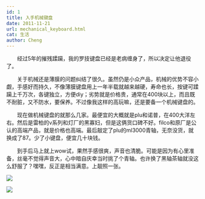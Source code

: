 ```yaml
---
id: 1
title: 入手机械键盘
date: 2011-11-21
url: mechanical_keyboard.html
cat: 生活
author: Cheng
---
```


　　经过5年的摧残蹂躏，我的罗技键盘已经是老病缠身了，所以决定让他退役了。 　　

　　关于机械还是薄膜的问题纠结了很久。虽然仍是小众产品，机械的优势不容小觑，手感好而持久，不像薄膜键盘用上一年半载就越来越硬，寿命也长，按键可蹂躏上千万次，各键独立，方便diy；劣势就是价格贵，通常在400块以上，而且既不耐脏，又不防水，要保养。不过像我这样的高玩嘛，还是要备一个机械键盘的。<!-- more -->

　　现在做机械键盘的就那么几家。最便宜的大概就是plu和诺普，在400大洋左右。然后是雷柏的v系列和灯厂的黑寡妇，但是这俩货口碑不好。filco和原厂是公认的高端产品，就是价格也高端。最后敲定了plu的ml3000青轴，无奈没货，就换成了87。少了小键盘，便宜几十块钱。 　　

　　到手后马上就上wow试，果然手感很爽，声音也清脆。可能是因为有心里准备，丝毫不觉得声音大，心中暗自庆幸当时挑了个青轴。也许换了黑轴茶轴就没这么舒服了？嘿嘿，反正是相当满意。上靓照一张。 

![](../pictures/2011/11/13125.jpg)

![](../pictures/2011/11/13126.jpg)